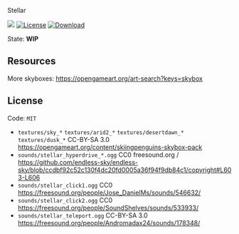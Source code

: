 Stellar

![](https://github.com/BuckarooBanzay/stellar/workflows/luacheck/badge.svg)
[![License](https://img.shields.io/badge/License-MIT%20and%20CC%20BY--SA%203.0-green.svg)](license.txt)
[![Download](https://img.shields.io/badge/Download-ContentDB-blue.svg)](https://content.minetest.net/packages/BuckarooBanzay/stellar)

State: **WIP**

## Resources

More skyboxes: https://opengameart.org/art-search?keys=skybox

## License

Code: `MIT`

* `textures/sky_*` `textures/arid2_*` `textures/desertdawn_*` `textures/dusk_*` CC-BY-SA 3.0 https://opengameart.org/content/skiingpenguins-skybox-pack
* `sounds/stellar_hyperdrive_*.ogg` CC0 freesound.org / https://github.com/endless-sky/endless-sky/blob/ccdbf92c52c130f4dc20fd0005a36f94f9db84c1/copyright#L603-L606
* `sounds/stellar_click1.ogg` CC0 https://freesound.org/people/Jose_DanielMs/sounds/546632/
* `sounds/stellar_click2.ogg` CC0 https://freesound.org/people/SoundShelves/sounds/533933/
* `sounds/stellar_teleport.ogg` CC-BY-SA 3.0 https://freesound.org/people/Andromadax24/sounds/178348/